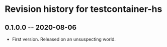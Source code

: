# Revision history for testcontainer-hs

## 0.1.0.0 -- 2020-08-06

* First version. Released on an unsuspecting world.
